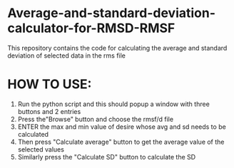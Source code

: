 # Average-and-standard-deviation-calculator-for-RMSD-RMSF
This repository contains the code for calculating the average and standard deviation of selected data in the rms file


HOW TO USE:
================================================
1. Run the python script and this should popup a window with three buttons and 2 entries
2. Press the"Browse" button and choose the rmsf/d file
3. ENTER the max and min value of desire whose avg and sd needs to be calculated
4. Then press "Calculate average" button to get the average value of the selected values
5. Similarly press the "Calculate SD" button to calculate the SD 
